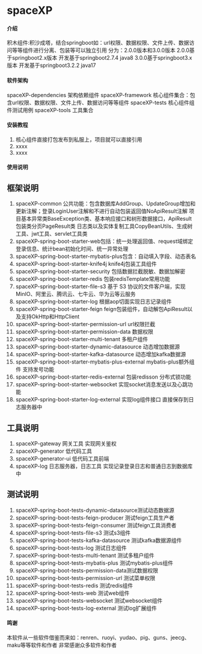 # spaceXP

#### 介绍
积木组件:积沙成塔，结合springboot如：url权限、数据权限、文件上传、数据访问等等组件进行分离、包装等可以独立引用
分为：2.0.0版本和3.0.0版本
2.0.0基于springboot2.x版本 开发基于springboot2.7.4 java8
3.0.0基于springboot3.x版本 开发基于springboot3.2.2 java17
#### 软件架构
spaceXP-dependencies 架构依赖组件
spaceXP-framework 核心组件集合：包含url权限、数据权限、文件上传、数据访问等等组件
spaceXP-tests 核心组件组件测试用例
spaceXP-tools 工具集合

#### 安装教程

1.  核心组件直接打包发布到私服上，项目就可以直接引用
2.  xxxx
3.  xxxx

#### 使用说明
## 框架说明
1.  spaceXP-common 公共功能：包含数据库AddGroup、UpdateGroup增加和更新注解；登录LoginUser注解和不进行自动包装返回值NoApiResult注解
    项目基本异常类BaseException类、基本响应接口和树形数据接口，ApiResult包装类分页PageResult类
    日志类以及实体复制工具CopyBeanUtils、生成树工具、jwt工具、servlet工具类
2.  spaceXP-spring-boot-starter-web包括：统一处理返回值、request域绑定登录信息、统计bean初始化时间、统一异常处理
3.  spaceXP-spring-boot-starter-mybatis-plus包含：自动填入字段、动态表名
4.  spaceXP-spring-boot-starter-knife4j knife4j包装工具组件
5.  spaceXP-spring-boot-starter-security 包括数据拦截脱敏、数据加解密
6.  spaceXP-spring-boot-starter-redis 包装redisTemplate常用功能
7.  spaceXP-spring-boot-starter-file-s3 基于 S3 协议的文件客户端，实现 MinIO、阿里云、腾讯云、七牛云、华为云等云服务
8.  spaceXP-spring-boot-starter-log 根据aop切面实现日志记录组件
9.  spaceXP-spring-boot-starter-feign feign包装组件，自动解包ApiResult以及支持OkHttp和HttpClient
10. spaceXP-spring-boot-starter-permission-url url权限拦截
11. spaceXP-spring-boot-starter-permission-data 数据权限
12. spaceXP-spring-boot-starter-multi-tenant 多租户组件
13. spaceXP-spring-boot-starter-dynamic-datasource 动态增加数据源
14. spaceXP-spring-boot-starter-kafka-datasource 动态增加kafka数据源
15. spaceXP-spring-boot-starter-mybatis-plus-external mybatis-plus额外组件 支持发号功能
16. spaceXP-spring-boot-starter-redis-external 包装redisson 分布式锁功能
17. spaceXP-spring-boot-starter-websocket 实现socket消息发送以及心跳功能
18. spaceXP-spring-boot-starter-log-external 实现log组件接口 直接保存到日志服务器中
## 工具说明
1. spaceXP-gateway 网关工具 实现网关鉴权
2. spaceXP-generator 低代码工具
3. spaceXP-generator-ui 低代码工具前端
4. spaceXP-log 日志服务器，日志工具 实现记录登录日志和普通日志到数据库中
## 测试说明
1. spaceXP-spring-boot-tests-dynamic-datasource测试动态数据源
2. spaceXP-spring-boot-tests-feign-producer 测试feign工具生产者
3. spaceXP-spring-boot-tests-feign-consumer 测试feign工具消费者
4. spaceXP-spring-boot-tests-file-s3 测试s3组件
5. spaceXP-spring-boot-tests-kafka-datasource 测试kafka数据源组件
6. spaceXP-spring-boot-tests-log 测试日志组件
7. spaceXP-spring-boot-tests-multi-tenant 测试多租户组件
8. spaceXP-spring-boot-tests-mybatis-plus 测试mybatis-plus组件
9. spaceXP-spring-boot-tests-permission-data测试数据权限
10. spaceXP-spring-boot-tests-permission-url 测试菜单权限
11. spaceXP-spring-boot-tests-redis 测试redis组件
12. spaceXP-spring-boot-tests-web 测试web组件
13. spaceXP-spring-boot-tests-websocket 测试websocket组件
14. spaceXP-spring-boot-tests-log-external 测试log扩展组件
#### 鸣谢
本软件从一些软件借鉴而来如：renren、ruoyi、yudao、pig、guns、jeecg、maku等等软件和作者
非常感谢众多软件和作者




